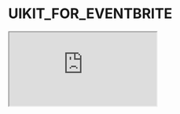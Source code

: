 # UIKIT_FOR_EVENTBRITE


<iframe src="https://rawcdn.githack.com/antcrn/UIKIT_FOR_EVENTBRITE/b25cf6bdd86db8d4bb42e639deafcf5f9d6cf2d1/index.html"></iframe>
